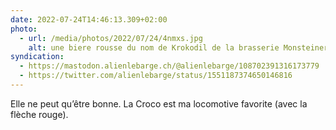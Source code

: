 ```yaml
---
date: 2022-07-24T14:46:13.309+02:00
photo:
  - url: /media/photos/2022/07/24/4nmxs.jpg
    alt: une biere rousse du nom de Krokodil de la brasserie Monsteiner de Davos. Sur l'étiquette figure une locomotive Crocodile. En arrière plan, les montagnes du Parc Ela aux Grisons
syndication:
  - https://mastodon.alienlebarge.ch/@alienlebarge/108702391316173779
  - https://twitter.com/alienlebarge/status/1551187374650146816
---
```

Elle ne peut qu’être bonne.
La Croco est ma locomotive favorite (avec la flèche rouge).
